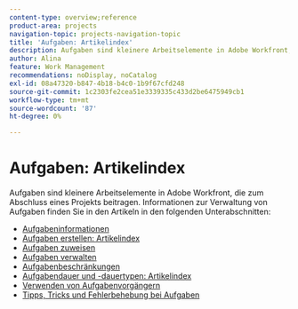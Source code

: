 ```yaml
---
content-type: overview;reference
product-area: projects
navigation-topic: projects-navigation-topic
title: 'Aufgaben: Artikelindex'
description: Aufgaben sind kleinere Arbeitselemente in Adobe Workfront, die zum Abschluss eines Projekts beitragen. Informationen zum Verwalten von Aufgaben finden Sie in den folgenden Artikeln.
author: Alina
feature: Work Management
recommendations: noDisplay, noCatalog
exl-id: 08a47320-b847-4b18-b4c0-1b9f67cfd248
source-git-commit: 1c2303fe2cea51e3339335c433d2be6475949cb1
workflow-type: tm+mt
source-wordcount: '87'
ht-degree: 0%

---
```


# Aufgaben: Artikelindex

<!--Audited: 01/2024-->

Aufgaben sind kleinere Arbeitselemente in Adobe Workfront, die zum Abschluss eines Projekts beitragen. Informationen zur Verwaltung von Aufgaben finden Sie in den Artikeln in den folgenden Unterabschnitten:

* [Aufgabeninformationen](../../manage-work/tasks/task-information/task-information.md)
* [Aufgaben erstellen: Artikelindex](../../manage-work/tasks/create-tasks/create-tasks-overview-1.md)
* [Aufgaben zuweisen](../../manage-work/tasks/assign-tasks/assign-tasks-1.md)
* [Aufgaben verwalten](../../manage-work/tasks/manage-tasks/manage-tasks.md)
* [Aufgabenbeschränkungen](../../manage-work/tasks/task-constraints/task-constraints.md)
* [Aufgabendauer und -dauertypen: Artikelindex](../../manage-work/tasks/taskdurtn/task-duration-duration-type.md)
* [Verwenden von Aufgabenvorgängern](../../manage-work/tasks/use-prdcssrs/use-task-predecessors.md)
* [Tipps, Tricks und Fehlerbehebung bei Aufgaben](../../manage-work/tasks/tips-tricks-and-troubleshooting/tips-tricks-troubleshooting-tasks.md)
